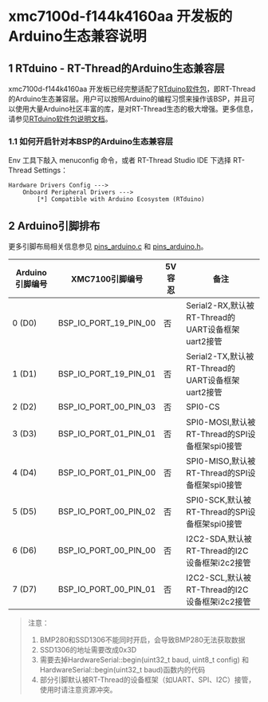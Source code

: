 # xmc7100d-f144k4160aa 开发板的Arduino生态兼容说明

## 1 RTduino - RT-Thread的Arduino生态兼容层

xmc7100d-f144k4160aa 开发板已经完整适配了[RTduino软件包](https://github.com/RTduino/RTduino)，即RT-Thread的Arduino生态兼容层。用户可以按照Arduino的编程习惯来操作该BSP，并且可以使用大量Arduino社区丰富的库，是对RT-Thread生态的极大增强。更多信息，请参见[RTduino软件包说明文档](https://github.com/RTduino/RTduino)。

### 1.1 如何开启针对本BSP的Arduino生态兼容层

Env 工具下敲入 menuconfig 命令，或者 RT-Thread Studio IDE 下选择 RT-Thread Settings：

```Kconfig
Hardware Drivers Config --->
    Onboard Peripheral Drivers --->
        [*] Compatible with Arduino Ecosystem (RTduino)
```

## 2 Arduino引脚排布

更多引脚布局相关信息参见 [pins_arduino.c](pins_arduino.c) 和 [pins_arduino.h](pins_arduino.h)。

| Arduino引脚编号  | XMC7100引脚编号 | 5V容忍 | 备注  |
| ------------------- | --------- | ---- | ------------------------------------------------------------------------- |
| 0 (D0) | BSP_IO_PORT_19_PIN_00 | 否 | Serial2-RX,默认被RT-Thread的UART设备框架uart2接管 |
| 1 (D1) | BSP_IO_PORT_19_PIN_01 | 否 | Serial2-TX,默认被RT-Thread的UART设备框架uart2接管 |
| 2 (D2) | BSP_IO_PORT_00_PIN_03 | 否 | SPI0-CS |
| 3 (D3) | BSP_IO_PORT_01_PIN_01 | 否 | SPI0-MOSI,默认被RT-Thread的SPI设备框架spi0接管 |
| 4 (D4) | BSP_IO_PORT_01_PIN_00 | 否 | SPI0-MISO,默认被RT-Thread的SPI设备框架spi0接管 |
| 5 (D5) | BSP_IO_PORT_00_PIN_02 | 否 | SPI0-SCK,默认被RT-Thread的SPI设备框架spi0接管 |
| 6 (D6) | BSP_IO_PORT_00_PIN_00 | 否 | I2C2-SDA,默认被RT-Thread的I2C设备框架i2c2接管 |
| 7 (D7) | BSP_IO_PORT_00_PIN_01 | 否 | I2C2-SCL,默认被RT-Thread的I2C设备框架i2c2接管 |

> 注意：
>
> 1. BMP280和SSD1306不能同时开启，会导致BMP280无法获取数据
> 2. SSD1306的地址需要改成0x3D
> 3. 需要去掉HardwareSerial::begin(uint32_t baud, uint8_t config) 和HardwareSerial::begin(uint32_t baud)函数内的代码
> 4. 部分引脚默认被RT-Thread的设备框架（如UART、SPI、I2C）接管，使用时请注意资源冲突。
